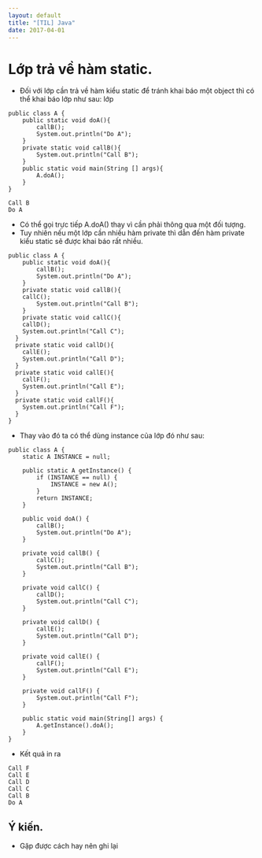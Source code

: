 ```yaml
---
layout: default 
title: "[TIL] Java"
date: 2017-04-01
---
```


# Lớp trả về hàm static.
- Đối với lớp cần trả về hàm kiểu static để tránh khai báo một object thì có thể khai báo lớp như sau:
lớp

```
public class A {
	public static void doA(){
		callB();
		System.out.println("Do A");
	}
	private static void callB(){
		System.out.println("Call B");
	}
	public static void main(String [] args){
		A.doA();
	}
}

```

```
Call B
Do A
```

- Có thể gọi trực tiếp A.doA() thay vì cần phải thông qua một đối tượng.
- Tuy nhiên nếu một lớp cần nhiều hàm private thì dẫn đến hàm private kiểu static sẽ được khai báo rất nhiều.

```
public class A {
	public static void doA(){
		callB();
		System.out.println("Do A");
	}
	private static void callB(){
    callC();
		System.out.println("Call B");
	}
	private static void callC(){
    callD();
    System.out.println("Call C");
  }
  private static void callD(){
    callE();
    System.out.println("Call D");
  }
  private static void callE(){
    callF();
    System.out.println("Call E");
  }
  private static void callF(){
    System.out.println("Call F");
  }
}
```

- Thay vào đó ta có thể dùng instance của lớp đó như sau:

```
public class A {
	static A INSTANCE = null;

	public static A getInstance() {
		if (INSTANCE == null) {
			INSTANCE = new A();
		}
		return INSTANCE;
	}

	public void doA() {
		callB();
		System.out.println("Do A");
	}

	private void callB() {
		callC();
		System.out.println("Call B");
	}

	private void callC() {
		callD();
		System.out.println("Call C");
	}

	private void callD() {
		callE();
		System.out.println("Call D");
	}

	private void callE() {
		callF();
		System.out.println("Call E");
	}

	private void callF() {
		System.out.println("Call F");
	}

	public static void main(String[] args) {
		A.getInstance().doA();
	}
}
```

- Kết quả in ra 

```
Call F
Call E
Call D
Call C
Call B
Do A
```
## Ý kiến.
- Gặp được cách hay nên ghi lại
